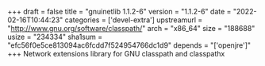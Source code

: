 +++
draft = false
title = "gnuinetlib 1.1.2-6"
version = "1.1.2-6"
date = "2022-02-16T10:44:23"
categories = ['devel-extra']
upstreamurl = "http://www.gnu.org/software/classpath/"
arch = "x86_64"
size = "188688"
usize = "234334"
sha1sum = "efc56f0e5ce813094ac6fcdd7f524954766dc1d9"
depends = "['openjre']"
+++
Network extensions library for GNU classpath and classpathx
